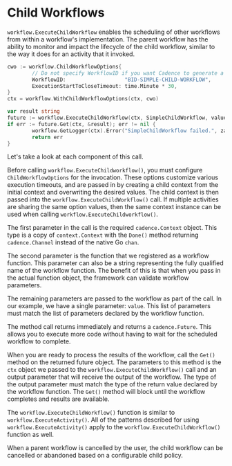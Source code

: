 # Child Workflows

`workflow.ExecuteChildWorkflow` enables the scheduling of other workflows from within a workflow's
implementation. The parent workflow has the ability to monitor and impact the lifecycle of the child
workflow, similar to the way it does for an activity that it invoked.

```go
cwo := workflow.ChildWorkflowOptions{
        // Do not specify WorkflowID if you want Cadence to generate a unique ID for the child execution.
        WorkflowID:                   "BID-SIMPLE-CHILD-WORKFLOW",
        ExecutionStartToCloseTimeout: time.Minute * 30,
}
ctx = workflow.WithChildWorkflowOptions(ctx, cwo)

var result string
future := workflow.ExecuteChildWorkflow(ctx, SimpleChildWorkflow, value)
if err := future.Get(ctx, &result); err != nil {
        workflow.GetLogger(ctx).Error("SimpleChildWorkflow failed.", zap.Error(err))
        return err
}
```
Let's take a look at each component of this call.

Before calling `workflow.ExecuteChildworkflow()`, you must configure `ChildWorkflowOptions` for the
invocation. These options customize various execution timeouts, and are passed in by creating a child
context from the initial context and overwriting the desired values. The child context is then passed
into the `workflow.ExecuteChildWorkflow()` call. If multiple activities are sharing the same option
values, then the same context instance can be used when calling `workflow.ExecuteChildworkflow()`.

The first parameter in the call is the required `cadence.Context` object. This type is a copy of
`context.Context` with the `Done()` method returning `cadence.Channel` instead of the native Go `chan`.

The second parameter is the function that we registered as a workflow function. This parameter can
also be a string representing the fully qualified name of the workflow function. The benefit of this
is that when you pass in the actual function object, the framework can validate workflow parameters.

The remaining parameters are passed to the workflow as part of the call. In our example, we have a
single parameter: `value`. This list of parameters must match the list of parameters declared by
the workflow function.

The method call returns immediately and returns a `cadence.Future`. This allows you to execute more
code without having to wait for the scheduled workflow to complete.

When you are ready to process the results of the workflow, call the `Get()` method on the returned future
object. The parameters to this method is the `ctx` object we passed to the
`workflow.ExecuteChildWorkflow()` call and an output parameter that will receive the output of the
workflow. The type of the output parameter must match the type of the return value declared by the
workflow function. The `Get()` method will block until the workflow completes and results are
available.

The `workflow.ExecuteChildWorkflow()` function is similar to `workflow.ExecuteActivity()`. All of the
patterns described for using `workflow.ExecuteActivity()` apply to the `workflow.ExecuteChildWorkflow()`
function as well.

When a parent workflow is cancelled by the user, the child workflow can be cancelled or abandoned
based on a configurable child policy.
